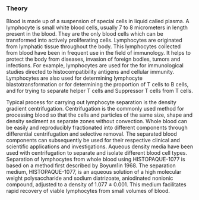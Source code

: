 ### Theory
 

Blood is made up of a suspension of special cells in liquid called plasma. A lymphocyte is small white blood cells, usually 7 to 8 micrometers in length present in the blood. They are the only blood cells which can be transformed into actively proliferating cells. Lymphocytes are originated from lymphatic tissue throughout the body. This lymphocytes collected from blood have been in frequent use in the field of immunology. It helps to protect the body from diseases, invasion of foreign bodies, tumors and infections. For example, lymphocytes are used for the for immunological studies directed to histocompatibility antigens and cellular immunity. Lymphocytes are also used for determining lymphocyte blastotransformation or for determining the proportion of T cells to B cells, and for trying to separate helper T cells and Suppressor T cells from T cells.

 

Typical process for carrying out lymphocyte separation is the density gradient centrifugation. Centrifugation is the commonly used method for processing blood so that the cells and particles of the same size, shape and density sediment as separate zones without convection. Whole blood can be easily and reproducibly fractionated into different components through differential centrifugation and selective removal. The separated blood components can subsequently be used for their respective clinical and scientific applications and investigations. Aqueous density media have been used with centrifugation to separate and isolate different blood cell types. Separation of lymphocytes from whole blood using HISTOPAQUE-1077 is based on a method first described by Boyum1in 1968. The separation medium, HISTOPAQUE-1077, is an aqueous solution of a high molecular weight polysaccharide and sodium diatrizoate, aniodinated nonionic compound, adjusted to a density of 1.077 ± 0.001. This medium facilitates rapid recovery of viable lymphocytes from small volumes of blood.  

 

